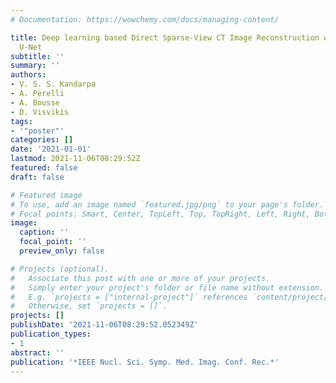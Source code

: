 ```yaml
---
# Documentation: https://wowchemy.com/docs/managing-content/

title: Deep learning based Direct Sparse-View CT Image Reconstruction with Concatenated
  U-Net
subtitle: ''
summary: ''
authors:
- V. S. S. Kandarpa
- A. Perelli
- A. Bousse
- D. Visvikis
tags:
- '"poster"'
categories: []
date: '2021-01-01'
lastmod: 2021-11-06T08:29:52Z
featured: false
draft: false

# Featured image
# To use, add an image named `featured.jpg/png` to your page's folder.
# Focal points: Smart, Center, TopLeft, Top, TopRight, Left, Right, BottomLeft, Bottom, BottomRight.
image:
  caption: ''
  focal_point: ''
  preview_only: false

# Projects (optional).
#   Associate this post with one or more of your projects.
#   Simply enter your project's folder or file name without extension.
#   E.g. `projects = ["internal-project"]` references `content/project/deep-learning/index.md`.
#   Otherwise, set `projects = []`.
projects: []
publishDate: '2021-11-06T08:29:52.052349Z'
publication_types:
- 1
abstract: ''
publication: '*IEEE Nucl. Sci. Symp. Med. Imag. Conf. Rec.*'
---
```

